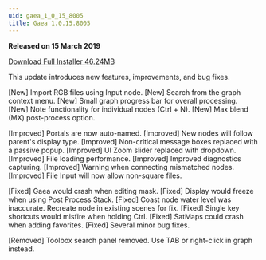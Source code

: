 ```yaml
---
uid: gaea_1_0_15_8005
title: Gaea 1.0.15.8005
---
```



**Released on 15 March 2019**

<a href="http://viridian.quadspinner.com/gaea/Gaea-1.0.15.8005.msi">Download Full Installer 46.24MB</a> <br>


<div class="release-note">

This update introduces new features, improvements, and bug fixes.

[New] Import RGB files using Input node.
[New] Search from the graph context menu.
[New] Small graph progress bar for overall processing.
[New] Note functionality for individual nodes (Ctrl + N).
[New] Max blend (MX) post-process option.

[Improved] Portals are now auto-named.
[Improved] New nodes will follow parent's display type.
[Improved] Non-critical message boxes replaced with a passive popup.
[Improved] UI Zoom slider replaced with dropdown.
[Improved] File loading performance.
[Improved] Improved diagnostics capturing.
[Improved] Warning when connecting mismatched nodes.
[Improved] File Input will now allow non-square files.

[Fixed] Gaea would crash when editing mask.
[Fixed] Display would freeze when using Post Process Stack.
[Fixed] Coast node water level was inaccurate. Recreate node in existing scenes for fix.
[Fixed] Single key shortcuts would misfire when holding Ctrl.
[Fixed] SatMaps could crash when adding favorites.
[Fixed] Several minor bug fixes.

[Removed] Toolbox search panel removed. Use TAB or right-click in graph instead.


</div>
